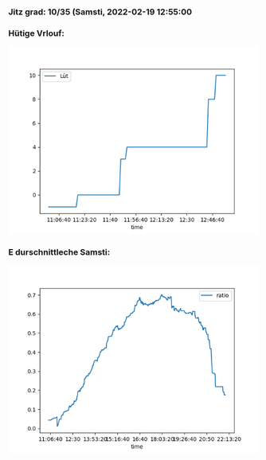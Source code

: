 ### Jitz grad: 10/35 (Samsti, 2022-02-19 12:55:00

### Hütige Vrlouf:
![Graph](Today.png)

### E durschnittleche Samsti:
![Graph](Samsti.png)
